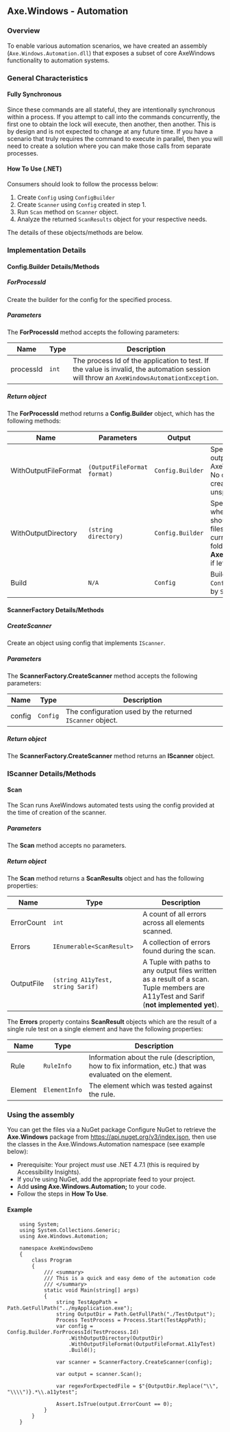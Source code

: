 ## Axe.Windows - Automation

### Overview
To enable various automation scenarios, we have created an assembly
(`Axe.Windows.Automation.dll`) that exposes a subset of core
AxeWindows functionality to automation systems.

### General Characteristics

#### Fully Synchronous
Since these commands are all stateful, they are intentionally synchronous within
a process. If you attempt to call into the commands concurrently, the first one
to obtain the lock will execute, then another, then another. This is by design
and is not expected to change at any future time. If you have a scenario that
truly requires the command to execute in parallel, then you will need to create
a solution where you can make those calls from separate processes.

#### How To Use (.NET)

Consumers should look to follow the processs below:

1. Create `Config` using `ConfigBuilder`
2. Create `Scanner` using `Config` created in step 1.
3. Run `Scan` method on `Scanner` object.
4. Analyze the returned `ScanResults` object for your respective needs.

The details of these objects/methods are below.

### Implementation Details

#### Config.Builder Details/Methods

##### ForProcessId
Create the builder for the config for the specified process.

##### Parameters

The **ForProcessId** method accepts the following parameters:

**Name** | **Type** | **Description**
---|---|---
processId | `int` | The process Id of the application to test. If the value is invalid, the automation session will throw an `AxeWindowsAutomationException`.

##### Return object

The **ForProcessId** method returns a **Config.Builder** object, which has the following methods:

**Name** | **Parameters** | **Output** | **Description**
---|---|---|---
WithOutputFileFormat | `(OutputFileFormat format)` | `Config.Builder` | Specify the type(s) of output files you wish AxeWindows to create. No output files will be created if this is left unspecified.
WithOutputDirectory | `(string directory)` | `Config.Builder` | Specify the directory where any output files should be written. Output files will be created in the current directory under folder **AxeWindowsOutputFiles** if left unspecified.
Build | `N/A` | `Config` |  Build an instance of `Config`; to be consumed by `ScannerFactory`.

#### ScannerFactory Details/Methods

##### CreateScanner
Create an object using config that implements `IScanner`.

##### Parameters

The **ScannerFactory.CreateScanner** method accepts the following parameters:

**Name** | **Type** | **Description**
---|---|---
config | `Config` | The configuration used by the returned `IScanner` object.

##### Return object

The **ScannerFactory.CreateScanner** method returns an **IScanner** object.

### IScanner Details/Methods

#### Scan
The Scan runs AxeWindows automated tests using the config provided at the time of creation of the scanner.

##### Parameters

The **Scan** method accepts no parameters.

##### Return object

The **Scan** method returns a **ScanResults** object and has the following properties:

**Name** | **Type** | **Description**
---|---|---
ErrorCount | `int` | A count of all errors across all elements scanned.
Errors | `IEnumerable<ScanResult>` | A collection of errors found during the scan.
OutputFile | `(string A11yTest, string Sarif)` | A Tuple with paths to any output files written as a result of a scan. Tuple members are A11yTest and Sarif (**not implemented yet**).

The **Errors** property contains **ScanResult** objects which are the result of a single rule test on a single element and have the following properties:

**Name** | **Type** | **Description**
---|---|---
Rule | `RuleInfo` | Information about the rule (description, how to fix information, etc.) that was evaluated on the element.
Element | `ElementInfo` | The element which was tested against the rule.

### Using the assembly
You can get the files via a NuGet package Configure NuGet to retrieve the
**Axe.Windows** package from
<https://api.nuget.org/v3/index.json>,
then use the classes in the Axe.Windows.Automation namespace (see
example below):

-   Prerequisite: Your project *must* use .NET 4.7.1 (this is required by
    Accessibility Insights).
-   If you’re using NuGet, add the appropriate feed to your project.
-   Add **using Axe.Windows.Automation;** to your code.
-   Follow the steps in **How To Use**.

#### Example
```
    using System;
    using System.Collections.Generic;
    using Axe.Windows.Automation;

    namespace AxeWindowsDemo
    {
        class Program
        {
            /// <summary>
            /// This is a quick and easy demo of the automation code
            /// </summary>
            static void Main(string[] args)
            {
                string TestAppPath = Path.GetFullPath("../myApplication.exe");
                string OutputDir = Path.GetFullPath("./TestOutput");
                Process TestProcess = Process.Start(TestAppPath);
                var config = Config.Builder.ForProcessId(TestProcess.Id)
                    .WithOutputDirectory(OutputDir)
                    .WithOutputFileFormat(OutputFileFormat.A11yTest)
                    .Build();

                var scanner = ScannerFactory.CreateScanner(config);

                var output = scanner.Scan();

                var regexForExpectedFile = $"{OutputDir.Replace("\\", "\\\\")}.*\\.a11ytest";

                Assert.IsTrue(output.ErrorCount == 0);
            }
        }
    }
```